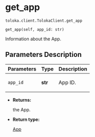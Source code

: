 # get_app
`toloka.client.TolokaClient.get_app`

```
get_app(self, app_id: str)
```

Information about the App.

## Parameters Description

| Parameters | Type | Description |
| :----------| :----| :-----------|
`app_id`|**str**|<p>App ID.</p>

* **Returns:**

  the App.

* **Return type:**

  [App](toloka.client.app.App.md)

